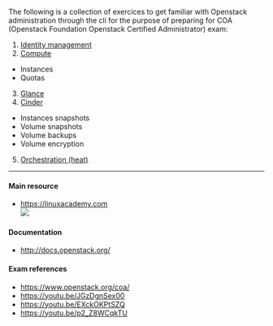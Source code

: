 The following is a collection of exercices to get familiar with Openstack administration through the cli for the purpose of preparing for COA (Openstack Foundation Openstack Certified Administrator) exam:

1. [Identity management](https://github.com/AJNOURI/COA/wiki/01.-Identity-management)
2. [Compute](https://github.com/AJNOURI/COA/wiki/02.-Compute)
  * Instances
  * Quotas
3. [Glance](https://github.com/AJNOURI/COA/wiki/03.-Glance)
4. [Cinder](https://github.com/AJNOURI/COA/wiki/04.-Cinder)
  * Instances snapshots    
  * Volume snapshots  
  * Volume backups
  * Volume encryption
5. [Orchestration (heat)](https://github.com/AJNOURI/COA/wiki/08.-Orchestration)

----------------

#### Main resource
* https://linuxacademy.com    
![](http://hpnouri.free.fr/misc/Selection_245.png)


#### Documentation
* http://docs.openstack.org/  

#### Exam references
* https://www.openstack.org/coa/  
* https://youtu.be/JGzDgnSex00  
* https://youtu.be/EXckOKPtSZQ  
* https://youtu.be/p2_Z8WCqkTU  
